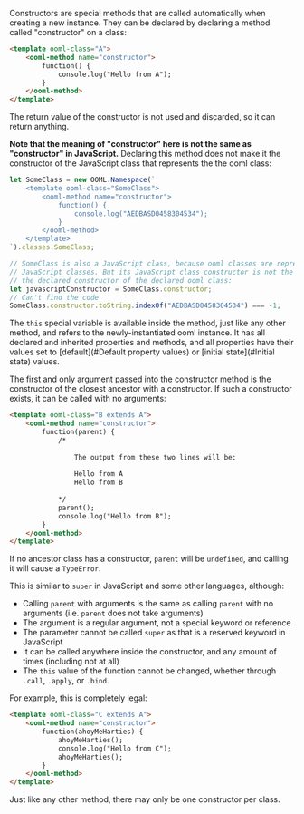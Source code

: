 Constructors are special methods that are called automatically when creating a new instance. They can be declared by declaring a method called "constructor" on a class:

```html
<template ooml-class="A">
    <ooml-method name="constructor">
        function() {
            console.log("Hello from A");
        }
    </ooml-method>
</template>
```

The return value of the constructor is not used and discarded, so it can return anything.

**Note that the meaning of "constructor" here is not the same as "constructor" in JavaScript.** Declaring this method does not make it the constructor of the JavaScript class that represents the the ooml class:

```javascript
let SomeClass = new OOML.Namespace(`
    <template ooml-class="SomeClass">
        <ooml-method name="constructor">
            function() {
                console.log("AEDBASD0458304534");
            }
        </ooml-method>
    </template>
`).classes.SomeClass;

// SomeClass is also a JavaScript class, because ooml classes are represented as
// JavaScript classes. But its JavaScript class constructor is not the same as
// the declared constructor of the declared ooml class:
let javascriptConstructor = SomeClass.constructor;
// Can't find the code
SomeClass.constructor.toString.indexOf("AEDBASD0458304534") === -1;
```

The `this` special variable is available inside the method, just like any other method, and refers to the newly-instantiated ooml instance. It has all declared and inherited properties and methods, and all properties have their values set to [default](#Default property values) or [initial state](#Initial state) values.

The first and only argument passed into the constructor method is the constructor of the closest ancestor with a constructor. If such a constructor exists, it can be called with no arguments:

```html
<template ooml-class="B extends A">
    <ooml-method name="constructor">
        function(parent) {
            /*
            
                The output from these two lines will be:
                
                Hello from A
                Hello from B
                
            */
            parent();
            console.log("Hello from B");
        }
    </ooml-method>
</template>
```

If no ancestor class has a constructor, `parent` will be `undefined`, and calling it will cause a `TypeError`.

This is similar to `super` in JavaScript and some other languages, although:

- Calling `parent` with arguments is the same as calling `parent` with no arguments (i.e. `parent` does not take arguments)
- The argument is a regular argument, not a special keyword or reference
- The parameter cannot be called `super` as that is a reserved keyword in JavaScript
- It can be called anywhere inside the constructor, and any amount of times (including not at all)
- The `this` value of the function cannot be changed, whether through `.call`, `.apply`, or `.bind`.

For example, this is completely legal:

```html
<template ooml-class="C extends A">
    <ooml-method name="constructor">
        function(ahoyMeHarties) {
            ahoyMeHarties();
            console.log("Hello from C");
            ahoyMeHarties();
        }
    </ooml-method>
</template>
```

Just like any other method, there may only be one constructor per class.
